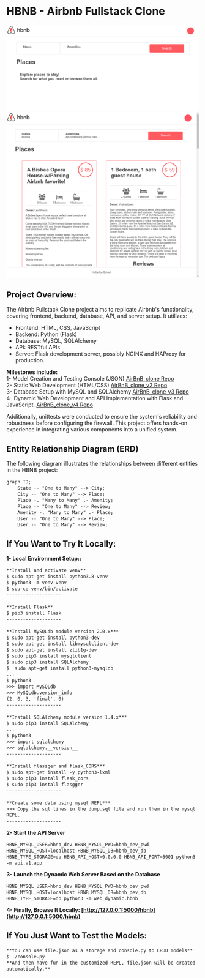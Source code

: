 # HBNB - Airbnb Fullstack Clone

![demo1](/assets/demo1_zswgiq5mf.png)
![demo2](/assets/demo2_gumvjhh25.png)

## Project Overview:

The Airbnb Fullstack Clone project aims to replicate Airbnb's functionality, covering frontend, backend, database, API, and server setup. It utilizes:

- Frontend: HTML, CSS, JavaScript
- Backend: Python (Flask)
- Database: MySQL, SQLAlchemy
- API: RESTful APIs
- Server: Flask development server, possibly NGINX and HAProxy for production.

**Milestones include:**  
1- Model Creation and Testing Console (JSON) [AirBnB_clone Repo](https://github.com/samehelgazar95/AirBnB_clone)  
2- Static Web Development (HTML/CSS) [AirBnB_clone_v2 Repo](https://github.com/samehelgazar95/AirBnB_clone_v2)  
3- Database Setup with MySQL and SQLAlchemy [AirBnB_clone_v3 Repo](https://github.com/samehelgazar95/AirBnB_clone_v3)  
4- Dynamic Web Development and API Implementation with Flask and JavaScript. [AirBnB_clone_v4 Repo](https://github.com/samehelgazar95/AirBnB_clone_v4)

Additionally, unittests were conducted to ensure the system's reliability and robustness before configuring the firewall. This project offers hands-on experience in integrating various components into a unified system.

## Entity Relationship Diagram (ERD)

The following diagram illustrates the relationships between different entities in the HBNB project:

```mermaid
graph TD;
    State -- "One to Many" --> City;
    City -- "One to Many" --> Place;
    Place -. "Many to Many" .- Amenity;
    Place -- "One to Many" --> Review;
    Amenity -. "Many to Many" .- Place;
    User -- "One to Many" --> Place;
    User -- "One to Many" --> Review;
```

## If You Want to Try It Locally:

**1- Local Environment Setup::**

```code
**Install and activate venv**
$ sudo apt-get install python3.8-venv
$ python3 -m venv venv
$ source venv/bin/activate
--------------------

**Install Flask**
$ pip3 install Flask
--------------------

**Install MySQLdb module version 2.0.x***
$ sudo apt-get install python3-dev
$ sudo apt-get install libmysqlclient-dev
$ sudo apt-get install zlib1g-dev
$ sudo pip3 install mysqlclient
$ sudo pip3 install SQLAlchemy
$  sudo apt-get install python3-mysqldb
...
$ python3
>>> import MySQLdb
>>> MySQLdb.version_info
(2, 0, 3, 'final', 0)
--------------------

**Install SQLAlchemy module version 1.4.x***
$ sudo pip3 install SQLAlchemy
...
$ python3
>>> import sqlalchemy
>>> sqlalchemy.__version__
--------------------

**Install flassger and flask_CORS***
$ sudo apt-get install -y python3-lxml
$ sudo pip3 install flask_cors
$ sudo pip3 install flasgger
--------------------

**Create some data using mysql REPL***
>>> Copy the sql lines in the dump.sql file and run them in the mysql REPL.
--------------------
```

**2- Start the API Server**

```code
HBNB_MYSQL_USER=hbnb_dev HBNB_MYSQL_PWD=hbnb_dev_pwd HBNB_MYSQL_HOST=localhost HBNB_MYSQL_DB=hbnb_dev_db HBNB_TYPE_STORAGE=db HBNB_API_HOST=0.0.0.0 HBNB_API_PORT=5001 python3 -m api.v1.app
```

**3- Launch the Dynamic Web Server Based on the Database**

```code
HBNB_MYSQL_USER=hbnb_dev HBNB_MYSQL_PWD=hbnb_dev_pwd HBNB_MYSQL_HOST=localhost HBNB_MYSQL_DB=hbnb_dev_db HBNB_TYPE_STORAGE=db python3 -m web_dynamic.hbnb
```

**4- Finally, Browse It Locally: [http://127.0.0.1:5000/hbnb](http://127.0.0.1:5000/hbnb)**

## If You Just Want to Test the Models:

```code
**You can use file.json as a storage and console.py to CRUD models**
$ ./console.py
**And then have fun in the customized REPL, file.json will be created automatically.**
```
